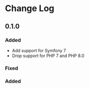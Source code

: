 # Change Log

## 0.1.0

### Added

- Add support for Symfony 7
- Drop support for PHP 7 and PHP 8.0

### Fixed
### Added
